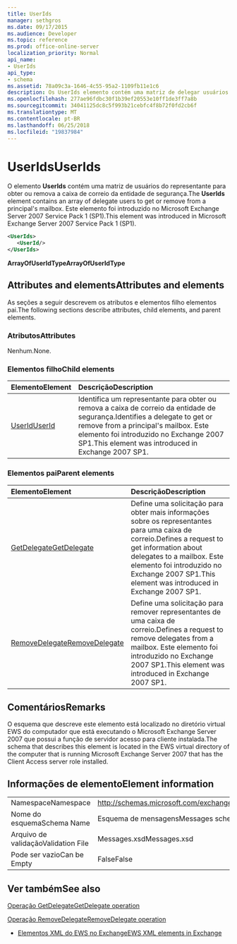 ```yaml
---
title: UserIds
manager: sethgros
ms.date: 09/17/2015
ms.audience: Developer
ms.topic: reference
ms.prod: office-online-server
localization_priority: Normal
api_name:
- UserIds
api_type:
- schema
ms.assetid: 78a09c3a-1646-4c55-95a2-1109fb11e1c6
description: Os UserIds elemento contém uma matriz de delegar usuários para obter ou remova a caixa de correio da entidade de segurança. Este elemento foi introduzido no Microsoft Exchange Server 2007 Service Pack 1 (SP1).
ms.openlocfilehash: 277ae96fdbc30f1b39ef20553e10ff1de3ff7a8b
ms.sourcegitcommit: 34041125dc8c5f993b21cebfc4f8b72f0fd2cb6f
ms.translationtype: MT
ms.contentlocale: pt-BR
ms.lasthandoff: 06/25/2018
ms.locfileid: "19837984"
---
```

# <a name="userids"></a><span data-ttu-id="f8fc9-104">UserIds</span><span class="sxs-lookup"><span data-stu-id="f8fc9-104">UserIds</span></span>

<span data-ttu-id="f8fc9-105">O elemento **UserIds** contém uma matriz de usuários do representante para obter ou remova a caixa de correio da entidade de segurança.</span><span class="sxs-lookup"><span data-stu-id="f8fc9-105">The **UserIds** element contains an array of delegate users to get or remove from a principal's mailbox.</span></span> <span data-ttu-id="f8fc9-106">Este elemento foi introduzido no Microsoft Exchange Server 2007 Service Pack 1 (SP1).</span><span class="sxs-lookup"><span data-stu-id="f8fc9-106">This element was introduced in Microsoft Exchange Server 2007 Service Pack 1 (SP1).</span></span> 
  
```xml
<UserIds>
   <UserId/>
</UserIds>
```

 <span data-ttu-id="f8fc9-107">**ArrayOfUserIdType**</span><span class="sxs-lookup"><span data-stu-id="f8fc9-107">**ArrayOfUserIdType**</span></span>
## <a name="attributes-and-elements"></a><span data-ttu-id="f8fc9-108">Attributes and elements</span><span class="sxs-lookup"><span data-stu-id="f8fc9-108">Attributes and elements</span></span>

<span data-ttu-id="f8fc9-109">As seções a seguir descrevem os atributos e elementos filho elementos pai.</span><span class="sxs-lookup"><span data-stu-id="f8fc9-109">The following sections describe attributes, child elements, and parent elements.</span></span>
  
### <a name="attributes"></a><span data-ttu-id="f8fc9-110">Atributos</span><span class="sxs-lookup"><span data-stu-id="f8fc9-110">Attributes</span></span>

<span data-ttu-id="f8fc9-111">Nenhum.</span><span class="sxs-lookup"><span data-stu-id="f8fc9-111">None.</span></span>
  
### <a name="child-elements"></a><span data-ttu-id="f8fc9-112">Elementos filho</span><span class="sxs-lookup"><span data-stu-id="f8fc9-112">Child elements</span></span>

|<span data-ttu-id="f8fc9-113">**Elemento**</span><span class="sxs-lookup"><span data-stu-id="f8fc9-113">**Element**</span></span>|<span data-ttu-id="f8fc9-114">**Descrição**</span><span class="sxs-lookup"><span data-stu-id="f8fc9-114">**Description**</span></span>|
|:-----|:-----|
|[<span data-ttu-id="f8fc9-115">UserId</span><span class="sxs-lookup"><span data-stu-id="f8fc9-115">UserId</span></span>](userid.md) <br/> |<span data-ttu-id="f8fc9-116">Identifica um representante para obter ou remova a caixa de correio da entidade de segurança.</span><span class="sxs-lookup"><span data-stu-id="f8fc9-116">Identifies a delegate to get or remove from a principal's mailbox.</span></span> <span data-ttu-id="f8fc9-117">Este elemento foi introduzido no Exchange 2007 SP1.</span><span class="sxs-lookup"><span data-stu-id="f8fc9-117">This element was introduced in Exchange 2007 SP1.</span></span>  <br/> |
   
### <a name="parent-elements"></a><span data-ttu-id="f8fc9-118">Elementos pai</span><span class="sxs-lookup"><span data-stu-id="f8fc9-118">Parent elements</span></span>

|<span data-ttu-id="f8fc9-119">**Elemento**</span><span class="sxs-lookup"><span data-stu-id="f8fc9-119">**Element**</span></span>|<span data-ttu-id="f8fc9-120">**Descrição**</span><span class="sxs-lookup"><span data-stu-id="f8fc9-120">**Description**</span></span>|
|:-----|:-----|
|[<span data-ttu-id="f8fc9-121">GetDelegate</span><span class="sxs-lookup"><span data-stu-id="f8fc9-121">GetDelegate</span></span>](getdelegate.md) <br/> |<span data-ttu-id="f8fc9-122">Define uma solicitação para obter mais informações sobre os representantes para uma caixa de correio.</span><span class="sxs-lookup"><span data-stu-id="f8fc9-122">Defines a request to get information about delegates to a mailbox.</span></span> <span data-ttu-id="f8fc9-123">Este elemento foi introduzido no Exchange 2007 SP1.</span><span class="sxs-lookup"><span data-stu-id="f8fc9-123">This element was introduced in Exchange 2007 SP1.</span></span>  <br/> |
|[<span data-ttu-id="f8fc9-124">RemoveDelegate</span><span class="sxs-lookup"><span data-stu-id="f8fc9-124">RemoveDelegate</span></span>](removedelegate.md) <br/> |<span data-ttu-id="f8fc9-125">Define uma solicitação para remover representantes de uma caixa de correio.</span><span class="sxs-lookup"><span data-stu-id="f8fc9-125">Defines a request to remove delegates from a mailbox.</span></span> <span data-ttu-id="f8fc9-126">Este elemento foi introduzido no Exchange 2007 SP1.</span><span class="sxs-lookup"><span data-stu-id="f8fc9-126">This element was introduced in Exchange 2007 SP1.</span></span>  <br/> |
   
## <a name="remarks"></a><span data-ttu-id="f8fc9-127">Comentários</span><span class="sxs-lookup"><span data-stu-id="f8fc9-127">Remarks</span></span>

<span data-ttu-id="f8fc9-128">O esquema que descreve este elemento está localizado no diretório virtual EWS do computador que está executando o Microsoft Exchange Server 2007 que possui a função de servidor acesso para cliente instalada.</span><span class="sxs-lookup"><span data-stu-id="f8fc9-128">The schema that describes this element is located in the EWS virtual directory of the computer that is running Microsoft Exchange Server 2007 that has the Client Access server role installed.</span></span>
  
## <a name="element-information"></a><span data-ttu-id="f8fc9-129">Informações de elemento</span><span class="sxs-lookup"><span data-stu-id="f8fc9-129">Element information</span></span>

|||
|:-----|:-----|
|<span data-ttu-id="f8fc9-130">Namespace</span><span class="sxs-lookup"><span data-stu-id="f8fc9-130">Namespace</span></span>  <br/> |http://schemas.microsoft.com/exchange/services/2006/messages  <br/> |
|<span data-ttu-id="f8fc9-131">Nome do esquema</span><span class="sxs-lookup"><span data-stu-id="f8fc9-131">Schema Name</span></span>  <br/> |<span data-ttu-id="f8fc9-132">Esquema de mensagens</span><span class="sxs-lookup"><span data-stu-id="f8fc9-132">Messages schema</span></span>  <br/> |
|<span data-ttu-id="f8fc9-133">Arquivo de validação</span><span class="sxs-lookup"><span data-stu-id="f8fc9-133">Validation File</span></span>  <br/> |<span data-ttu-id="f8fc9-134">Messages.xsd</span><span class="sxs-lookup"><span data-stu-id="f8fc9-134">Messages.xsd</span></span>  <br/> |
|<span data-ttu-id="f8fc9-135">Pode ser vazio</span><span class="sxs-lookup"><span data-stu-id="f8fc9-135">Can be Empty</span></span>  <br/> |<span data-ttu-id="f8fc9-136">False</span><span class="sxs-lookup"><span data-stu-id="f8fc9-136">False</span></span>  <br/> |
   
## <a name="see-also"></a><span data-ttu-id="f8fc9-137">Ver também</span><span class="sxs-lookup"><span data-stu-id="f8fc9-137">See also</span></span>



[<span data-ttu-id="f8fc9-138">Operação GetDelegate</span><span class="sxs-lookup"><span data-stu-id="f8fc9-138">GetDelegate operation</span></span>](getdelegate-operation.md)
  
[<span data-ttu-id="f8fc9-139">Operação RemoveDelegate</span><span class="sxs-lookup"><span data-stu-id="f8fc9-139">RemoveDelegate operation</span></span>](removedelegate-operation.md)


- [<span data-ttu-id="f8fc9-140">Elementos XML do EWS no Exchange</span><span class="sxs-lookup"><span data-stu-id="f8fc9-140">EWS XML elements in Exchange</span></span>](ews-xml-elements-in-exchange.md)

